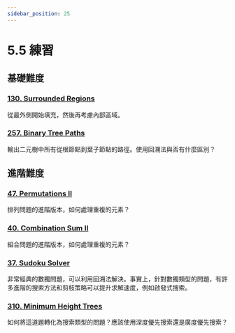 ```yaml
---
sidebar_position: 25
---
```


# 5.5 練習

## 基礎難度

### [130. Surrounded Regions](https://leetcode.com/problems/surrounded-regions/)

從最外側開始填充，然後再考慮內部區域。

### [257. Binary Tree Paths](https://leetcode.com/problems/binary-tree-paths/)

輸出二元樹中所有從根節點到葉子節點的路徑。使用回溯法與否有什麼區別？

## 進階難度

### [47. Permutations II](https://leetcode.com/problems/permutations-ii/)

排列問題的進階版本，如何處理重複的元素？

### [40. Combination Sum II](https://leetcode.com/problems/combination-sum-ii/)

組合問題的進階版本，如何處理重複的元素？

### [37. Sudoku Solver](https://leetcode.com/problems/sudoku-solver/)

非常經典的數獨問題，可以利用回溯法解決。事實上，針對數獨類型的問題，有許多進階的搜索方法和剪枝策略可以提升求解速度，例如啟發式搜索。

### [310. Minimum Height Trees](https://leetcode.com/problems/minimum-height-trees/)

如何將這道題轉化為搜索類型的問題？應該使用深度優先搜索還是廣度優先搜索？